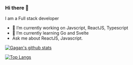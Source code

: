 ### Hi there 👋
I am a Full stack developer


- 🔭 I’m currently working on Javscript, ReactJS, Typescript
- 🌱 I’m currently learning Go and Svelte
- Ask me about ReactJS, Javascript.
<!-- 👯 I’m looking to collaborate on GraphQL
- 🤔 I’m looking for help with ...
- 💬 Ask me about ...
- 📫 How to reach me: ...
- 😄 Pronouns: ...
- ⚡ Fun fact: ...
-->

[![Gagan's github stats](https://github-readme-stats.vercel.app/api?username=pixxstudios&show_icons=true&theme=radical)](https://github.com/pixxstudios/github-readme-stats)

[![Top Langs](https://github-readme-stats.vercel.app/api/top-langs/?username=pixxstudios)](https://github.com/pixxstudios/github-readme-stats)
